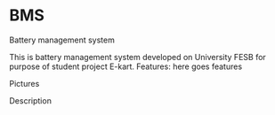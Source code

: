 # BMS
Battery management system

This is battery management system developed on University FESB for purpose of student project E-kart.
Features:
here goes features


Pictures

Description
